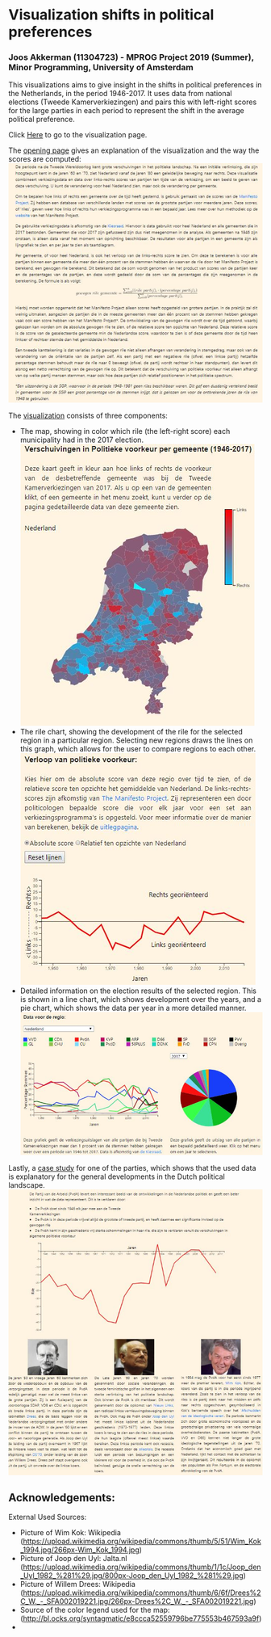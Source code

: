 # Visualization shifts in political preferences
### Joos Akkerman (11304723) - MPROG Project 2019 (Summer), Minor Programming, University of Amsterdam

This visualizations aims to give insight in the shifts in political preferences in the Netherlands, in the period 1946-2017. It uses data from national elections (Tweede Kamerverkiezingen) and pairs this with left-right scores for the large parties in each period to represent the shift in the average political preference.

Click [Here](https://jakkerman.github.io/MPROG_Project/index.html) to go to the visualization page.

The [opening page](https://jakkerman.github.io/MPROG_Project/index.html) gives an explanation of the visualization and the way the scores are computed:
![alt text](https://github.com/JAkkerman/MPROG_Project/blob/master/Img/screen5.JPG)

The [visualization](https://jakkerman.github.io/MPROG_Project/visualization.html) consists of three components:
* The map, showing in color which rile (the left-right score) each municipality had in the 2017 election. ![alt text](https://github.com/JAkkerman/MPROG_Project/blob/master/Img/screen1.JPG)
* The rile chart, showing the development of the rile for the selected region in a particular region. Selecting new regions draws the lines on this graph, which allows for the user to compare regions to each other. ![alt text](https://github.com/JAkkerman/MPROG_Project/blob/master/Img/screen2.JPG)
* Detailed information on the election results of the selected region. This is shown in a line chart, which shows development over the years,
and a pie chart, which shows the data per year in a more detailed manner. ![alt text](https://github.com/JAkkerman/MPROG_Project/blob/master/Img/screen3.JPG)

Lastly, a [case study](https://jakkerman.github.io/MPROG_Project/casestudy.html) for one of the parties, which shows that the used data is explanatory for the general developments in the Dutch political landscape. ![alt text](https://github.com/JAkkerman/MPROG_Project/blob/master/Img/screen4.JPG)


## Acknowledgements:
External Used Sources:
* Picture of Wim Kok: Wikipedia (https://upload.wikimedia.org/wikipedia/commons/thumb/5/51/Wim_Kok_1994.jpg/266px-Wim_Kok_1994.jpg)
* Picture of Joop den Uyl: Jalta.nl (https://upload.wikimedia.org/wikipedia/commons/thumb/1/1c/Joop_den_Uyl_1982_%281%29.jpg/800px-Joop_den_Uyl_1982_%281%29.jpg)
* Picture of Willem Drees: Wikipedia (https://upload.wikimedia.org/wikipedia/commons/thumb/6/6f/Drees%2C_W._-_SFA002019221.jpg/266px-Drees%2C_W._-_SFA002019221.jpg)
* Source of the color legend used for the map: (http://bl.ocks.org/syntagmatic/e8ccca52559796be775553b467593a9f)
* 
